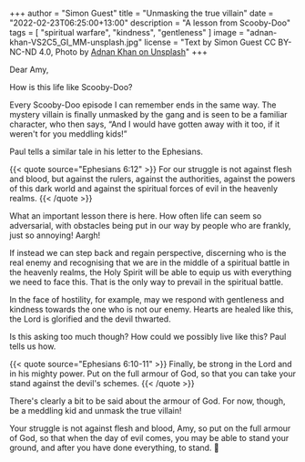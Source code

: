 +++
author = "Simon Guest"
title = "Unmasking the true villain"
date = "2022-02-23T06:25:00+13:00"
description = "A lesson from Scooby-Doo"
tags = [ "spiritual warfare", "kindness", "gentleness" ]
image = "adnan-khan-VS2C5_GI_MM-unsplash.jpg"
license = "Text by Simon Guest CC BY-NC-ND 4.0, Photo by [Adnan Khan on Unsplash](https://unsplash.com/photos/VS2C5_GI_MM)"
+++

Dear Amy,

How is this life like Scooby-Doo?

Every Scooby-Doo episode I can remember ends in the same way. The mystery villain is finally unmasked by the gang and is seen to be a familiar character, who then says, “And I would have gotten away with it too, if it weren't for you meddling kids!”

Paul tells a similar tale in his letter to the Ephesians.

{{< quote source="Ephesians 6:12" >}}
For our struggle is not against flesh and blood, but against the rulers, against the authorities, against the powers of this dark world and against the spiritual forces of evil in the heavenly realms.
{{< /quote >}}

What an important lesson there is here. How often life can seem so adversarial, with obstacles being put in our way by people who are frankly, just so annoying! Aargh!

If instead we can step back and regain perspective, discerning who is the real enemy and recognising that we are in the middle of a spiritual battle in the heavenly realms, the Holy Spirit will be able to equip us with everything we need to face this. That is the only way to prevail in the spiritual battle.

In the face of hostility, for example, may we respond with gentleness and kindness towards the one who is not our enemy. Hearts are healed like this, the Lord is glorified and the devil thwarted.

Is this asking too much though? How could we possibly live like this? Paul tells us how.

{{< quote source="Ephesians 6:10-11" >}}
Finally, be strong in the Lord and in his mighty power. Put on the full armour of God, so that you can take your stand against the devil's schemes.
{{< /quote >}}

There's clearly a bit to be said about the armour of God. For now, though, be a meddling kid and unmask the true villain!

Your struggle is not against flesh and blood, Amy, so put on the full armour of God, so that when the day of evil comes, you may be able to stand your ground, and after you have done everything, to stand. 🙏
